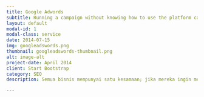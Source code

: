 ```yaml
---
title: Google Adwords
subtitle: Running a campaign without knowing how to use the platform can be a recipe for burning money fast
layout: default
modal-id: 1
modal-class: service
date: 2014-07-15
img: googleadswords.png
thumbnail: googleadswords-thumbnail.png
alt: image-alt
project-date: April 2014
client: Start Bootstrap
category: SEO
description: Semua bisnis mempunyai satu kesamaan; jika mereka ingin mempunyai pelanggan baru atau meningkatkan kapasitas bisnis mereka, kegiatan marketing harus tetap dijalankan. Saat ini sudah banyak strategi marketing dan salah satu yang efektif adalah Google Adwords. Iklan yang dihasilkan melalui Google Adwords dapat menjangkau 80% pengguna internet pada saat mereka sedang mencari di Google. Anda dapat melakukan personalisasi iklan Google Adwords anda agar sesuai dengan kebutuhan bisnis dan di saat yang sama Anda mempunyai kontrol penuh atas budget marketing. Anda juga akan mendapatkan laporan langsung dari Google untuk kinerja iklan Anda, seperti keywords yang paling efektif, jumlah pelanggan potensial, lokasi dan waktu kunjungan, dan lain-lain.<br/><br/>Setelah mengikuti Google Adwords Training ini, Anda pasti bisa menjalankan Google Adwords sendiri tanpa bantuan digital agency dan melakukan analisis optimasi untuk meningkatkan kinerja iklan. Selain itu, Google Adwords Training ini juga akan membahas konsep digital marketing dan kekuatan / kekurangan setiap digital marketing channel yang ada.

---
```

